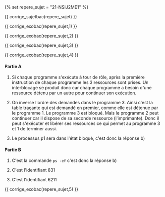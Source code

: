 {% set repere_sujet = "21-NSIJ2ME1" %}

{{ corrige_sujetbac(repere_sujet) }}



{{ corrige_exobac(repere_sujet,1) }}

{{ corrige_exobac(repere_sujet,2) }}

{{ corrige_exobac(repere_sujet,3) }}

{{ corrige_exobac(repere_sujet,4) }}


#### Partie A

1. Si chaque programme s'exécute à tour de rôle, après la première instruction de chaque programme les 3 ressources sont prises. Un interblocage se produit donc car chaque programme a besoin d'une ressource détenu par un autre pour continuer son exécution.

2. On inverse l'ordre des demandes dans le programme 3. Ainsi c'est la table traçante qui est demandé en premier, comme elle est détenue par le programme 1. Le programme 3 est bloqué. Mais le programme 2 peut continuer car il dispose de sa seconde ressource (l'imprimante). Donc il peut s'exécuter et libérer ses ressources ce qui permet au programme 3 et 1 de terminer aussi.

3.  Le processus p1 sera dans l'état bloqué, c'est donc la réponse b)

#### Partie B

1. C'est la commande `ps -ef` c'est donc la réponse b)

2. C'est l'identifiant 831

3. C'est l'identifiant 6211


{{ corrige_exobac(repere_sujet,5) }}